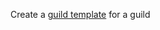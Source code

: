 Create a [guild template](https://discord.com/developers/docs/resources/guild-template#guild-template-object) for a guild